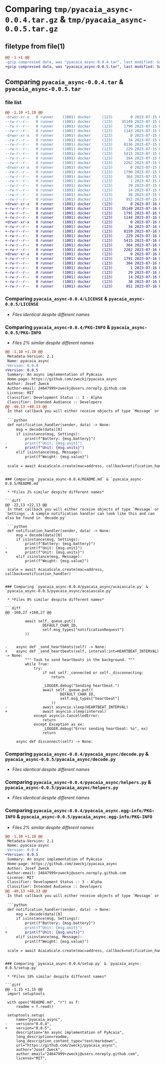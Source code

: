 # Comparing `tmp/pyacaia_async-0.0.4.tar.gz` & `tmp/pyacaia_async-0.0.5.tar.gz`

## filetype from file(1)

```diff
@@ -1 +1 @@
-gzip compressed data, was "pyacaia_async-0.0.4.tar", last modified: Sat Jul 15 09:41:28 2023, max compression
+gzip compressed data, was "pyacaia_async-0.0.5.tar", last modified: Sun Jul 16 06:09:07 2023, max compression
```

## Comparing `pyacaia_async-0.0.4.tar` & `pyacaia_async-0.0.5.tar`

### file list

```diff
@@ -1,19 +1,19 @@
-drwxr-xr-x   0 runner    (1001) docker     (123)        0 2023-07-15 09:41:28.138112 pyacaia_async-0.0.4/
--rw-r--r--   0 runner    (1001) docker     (123)    35149 2023-07-15 09:41:11.000000 pyacaia_async-0.0.4/LICENSE
--rw-r--r--   0 runner    (1001) docker     (123)     1790 2023-07-15 09:41:28.138112 pyacaia_async-0.0.4/PKG-INFO
--rw-r--r--   0 runner    (1001) docker     (123)     1143 2023-07-15 09:41:11.000000 pyacaia_async-0.0.4/README.md
-drwxr-xr-x   0 runner    (1001) docker     (123)        0 2023-07-15 09:41:28.138112 pyacaia_async-0.0.4/pyacaia_async/
--rw-r--r--   0 runner    (1001) docker     (123)       34 2023-07-15 09:41:11.000000 pyacaia_async-0.0.4/pyacaia_async/__init__.py
--rw-r--r--   0 runner    (1001) docker     (123)     8136 2023-07-15 09:41:11.000000 pyacaia_async-0.0.4/pyacaia_async/acaiascale.py
--rw-r--r--   0 runner    (1001) docker     (123)      229 2023-07-15 09:41:11.000000 pyacaia_async-0.0.4/pyacaia_async/const.py
--rw-r--r--   0 runner    (1001) docker     (123)     5415 2023-07-15 09:41:11.000000 pyacaia_async-0.0.4/pyacaia_async/decode.py
--rw-r--r--   0 runner    (1001) docker     (123)      364 2023-07-15 09:41:11.000000 pyacaia_async-0.0.4/pyacaia_async/exceptions.py
--rw-r--r--   0 runner    (1001) docker     (123)     2262 2023-07-15 09:41:11.000000 pyacaia_async-0.0.4/pyacaia_async/helpers.py
-drwxr-xr-x   0 runner    (1001) docker     (123)        0 2023-07-15 09:41:28.138112 pyacaia_async-0.0.4/pyacaia_async.egg-info/
--rw-r--r--   0 runner    (1001) docker     (123)     1790 2023-07-15 09:41:28.000000 pyacaia_async-0.0.4/pyacaia_async.egg-info/PKG-INFO
--rw-r--r--   0 runner    (1001) docker     (123)      364 2023-07-15 09:41:28.000000 pyacaia_async-0.0.4/pyacaia_async.egg-info/SOURCES.txt
--rw-r--r--   0 runner    (1001) docker     (123)        1 2023-07-15 09:41:28.000000 pyacaia_async-0.0.4/pyacaia_async.egg-info/dependency_links.txt
--rw-r--r--   0 runner    (1001) docker     (123)       29 2023-07-15 09:41:28.000000 pyacaia_async-0.0.4/pyacaia_async.egg-info/requires.txt
--rw-r--r--   0 runner    (1001) docker     (123)       14 2023-07-15 09:41:28.000000 pyacaia_async-0.0.4/pyacaia_async.egg-info/top_level.txt
--rw-r--r--   0 runner    (1001) docker     (123)       38 2023-07-15 09:41:28.138112 pyacaia_async-0.0.4/setup.cfg
--rw-r--r--   0 runner    (1001) docker     (123)      952 2023-07-15 09:41:11.000000 pyacaia_async-0.0.4/setup.py
+drwxr-xr-x   0 runner    (1001) docker     (123)        0 2023-07-16 06:09:07.773082 pyacaia_async-0.0.5/
+-rw-r--r--   0 runner    (1001) docker     (123)    35149 2023-07-16 06:08:53.000000 pyacaia_async-0.0.5/LICENSE
+-rw-r--r--   0 runner    (1001) docker     (123)     1791 2023-07-16 06:09:07.773082 pyacaia_async-0.0.5/PKG-INFO
+-rw-r--r--   0 runner    (1001) docker     (123)     1144 2023-07-16 06:08:53.000000 pyacaia_async-0.0.5/README.md
+drwxr-xr-x   0 runner    (1001) docker     (123)        0 2023-07-16 06:09:07.773082 pyacaia_async-0.0.5/pyacaia_async/
+-rw-r--r--   0 runner    (1001) docker     (123)       34 2023-07-16 06:08:53.000000 pyacaia_async-0.0.5/pyacaia_async/__init__.py
+-rw-r--r--   0 runner    (1001) docker     (123)     8159 2023-07-16 06:08:53.000000 pyacaia_async-0.0.5/pyacaia_async/acaiascale.py
+-rw-r--r--   0 runner    (1001) docker     (123)      229 2023-07-16 06:08:53.000000 pyacaia_async-0.0.5/pyacaia_async/const.py
+-rw-r--r--   0 runner    (1001) docker     (123)     5415 2023-07-16 06:08:53.000000 pyacaia_async-0.0.5/pyacaia_async/decode.py
+-rw-r--r--   0 runner    (1001) docker     (123)      364 2023-07-16 06:08:53.000000 pyacaia_async-0.0.5/pyacaia_async/exceptions.py
+-rw-r--r--   0 runner    (1001) docker     (123)     2262 2023-07-16 06:08:53.000000 pyacaia_async-0.0.5/pyacaia_async/helpers.py
+drwxr-xr-x   0 runner    (1001) docker     (123)        0 2023-07-16 06:09:07.773082 pyacaia_async-0.0.5/pyacaia_async.egg-info/
+-rw-r--r--   0 runner    (1001) docker     (123)     1791 2023-07-16 06:09:07.000000 pyacaia_async-0.0.5/pyacaia_async.egg-info/PKG-INFO
+-rw-r--r--   0 runner    (1001) docker     (123)      364 2023-07-16 06:09:07.000000 pyacaia_async-0.0.5/pyacaia_async.egg-info/SOURCES.txt
+-rw-r--r--   0 runner    (1001) docker     (123)        1 2023-07-16 06:09:07.000000 pyacaia_async-0.0.5/pyacaia_async.egg-info/dependency_links.txt
+-rw-r--r--   0 runner    (1001) docker     (123)       29 2023-07-16 06:09:07.000000 pyacaia_async-0.0.5/pyacaia_async.egg-info/requires.txt
+-rw-r--r--   0 runner    (1001) docker     (123)       14 2023-07-16 06:09:07.000000 pyacaia_async-0.0.5/pyacaia_async.egg-info/top_level.txt
+-rw-r--r--   0 runner    (1001) docker     (123)       38 2023-07-16 06:09:07.773082 pyacaia_async-0.0.5/setup.cfg
+-rw-r--r--   0 runner    (1001) docker     (123)      952 2023-07-16 06:08:53.000000 pyacaia_async-0.0.5/setup.py
```

### Comparing `pyacaia_async-0.0.4/LICENSE` & `pyacaia_async-0.0.5/LICENSE`

 * *Files identical despite different names*

### Comparing `pyacaia_async-0.0.4/PKG-INFO` & `pyacaia_async-0.0.5/PKG-INFO`

 * *Files 2% similar despite different names*

```diff
@@ -1,10 +1,10 @@
 Metadata-Version: 2.1
 Name: pyacaia_async
-Version: 0.0.4
+Version: 0.0.5
 Summary: An async implementation of PyAcaia
 Home-page: https://github.com/zweckj/pyacaia_async
 Author: Josef Zweck
 Author-email: 24647999+zweckj@users.noreply.github.com
 License: MIT
 Classifier: Development Status :: 3 - Alpha
 Classifier: Intended Audience :: Developers
@@ -40,13 +40,13 @@
 In that callback you will either receive objects of type `Message` or `Settings`. A sample notification handler can look like this and can also be found in `decode.py`
 
 ```python
 def notification_handler(sender, data) -> None:
     msg = decode(data)[0]
     if isinstance(msg, Settings):
         print(f"Battery: {msg.battery}")
-        print(f"Unit: {msg.unit}")
+        print(f"Unit: {msg.units}")
     elif isinstance(msg, Message):
         print(f"Weight: {msg.value}")
 
 scale = await AcaiaScale.create(mac=address, callback=notification_handler)
 ```
```

### Comparing `pyacaia_async-0.0.4/README.md` & `pyacaia_async-0.0.5/README.md`

 * *Files 2% similar despite different names*

```diff
@@ -22,13 +22,13 @@
 In that callback you will either receive objects of type `Message` or `Settings`. A sample notification handler can look like this and can also be found in `decode.py`
 
 ```python
 def notification_handler(sender, data) -> None:
     msg = decode(data)[0]
     if isinstance(msg, Settings):
         print(f"Battery: {msg.battery}")
-        print(f"Unit: {msg.unit}")
+        print(f"Unit: {msg.units}")
     elif isinstance(msg, Message):
         print(f"Weight: {msg.value}")
 
 scale = await AcaiaScale.create(mac=address, callback=notification_handler)
 ```
```

### Comparing `pyacaia_async-0.0.4/pyacaia_async/acaiascale.py` & `pyacaia_async-0.0.5/pyacaia_async/acaiascale.py`

 * *Files 0% similar despite different names*

```diff
@@ -160,27 +160,27 @@
 
         await self._queue.put((
                 DEFAULT_CHAR_ID,
                 self.msg_types["notificationRequest"]
         ))
 
 
-    async def _send_heartbeats(self) -> None:
+    async def _send_heartbeats(self, interval:int=HEARTBEAT_INTERVAL) -> None:
         """ Task to send heartbeats in the background. """
         while True:
             try:
                 if not self._connected or self._disconnecting:
                     return
                 
                 _LOGGER.debug("Sending heartbeat.")
                 await self._queue.put((
                         DEFAULT_CHAR_ID, 
                         self.msg_types["heartbeat"]
                     ))
-                await asyncio.sleep(HEARTBEAT_INTERVAL)
+                await asyncio.sleep(interval)
             except asyncio.CancelledError:
                 return
             except Exception as ex:
                 _LOGGER.debug("Error sending heartbeat: %s", ex)
                 return
 
     async def disconnect(self) -> None:
```

### Comparing `pyacaia_async-0.0.4/pyacaia_async/decode.py` & `pyacaia_async-0.0.5/pyacaia_async/decode.py`

 * *Files identical despite different names*

### Comparing `pyacaia_async-0.0.4/pyacaia_async/helpers.py` & `pyacaia_async-0.0.5/pyacaia_async/helpers.py`

 * *Files identical despite different names*

### Comparing `pyacaia_async-0.0.4/pyacaia_async.egg-info/PKG-INFO` & `pyacaia_async-0.0.5/pyacaia_async.egg-info/PKG-INFO`

 * *Files 2% similar despite different names*

```diff
@@ -1,10 +1,10 @@
 Metadata-Version: 2.1
 Name: pyacaia-async
-Version: 0.0.4
+Version: 0.0.5
 Summary: An async implementation of PyAcaia
 Home-page: https://github.com/zweckj/pyacaia_async
 Author: Josef Zweck
 Author-email: 24647999+zweckj@users.noreply.github.com
 License: MIT
 Classifier: Development Status :: 3 - Alpha
 Classifier: Intended Audience :: Developers
@@ -40,13 +40,13 @@
 In that callback you will either receive objects of type `Message` or `Settings`. A sample notification handler can look like this and can also be found in `decode.py`
 
 ```python
 def notification_handler(sender, data) -> None:
     msg = decode(data)[0]
     if isinstance(msg, Settings):
         print(f"Battery: {msg.battery}")
-        print(f"Unit: {msg.unit}")
+        print(f"Unit: {msg.units}")
     elif isinstance(msg, Message):
         print(f"Weight: {msg.value}")
 
 scale = await AcaiaScale.create(mac=address, callback=notification_handler)
 ```
```

### Comparing `pyacaia_async-0.0.4/setup.py` & `pyacaia_async-0.0.5/setup.py`

 * *Files 18% similar despite different names*

```diff
@@ -1,15 +1,15 @@
 import setuptools
 
 with open("README.md", "r") as f:
     readme = f.read()
 
 setuptools.setup(
     name="pyacaia_async",
-    version="0.0.4",
+    version="0.0.5",
     description="An async implementation of PyAcaia",
     long_description=readme,
     long_description_content_type="text/markdown",
     url="https://github.com/zweckj/pyacaia_async",
     author="Josef Zweck",
     author_email="24647999+zweckj@users.noreply.github.com",
     license="MIT",
```

